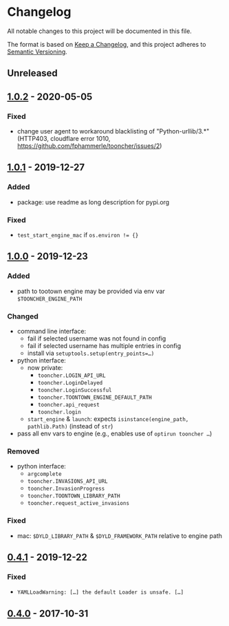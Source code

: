 # Changelog
All notable changes to this project will be documented in this file.

The format is based on [Keep a Changelog](https://keepachangelog.com/en/1.0.0/),
and this project adheres to [Semantic Versioning](https://semver.org/spec/v2.0.0.html).

## Unreleased

## [1.0.2] - 2020-05-05
### Fixed
- change user agent to workaround blacklisting of "Python-urllib/3.*"
  (HTTP403, cloudflare error 1010, https://github.com/fphammerle/tooncher/issues/2)

## [1.0.1] - 2019-12-27
### Added
- package: use readme as long description for pypi.org

### Fixed
- `test_start_engine_mac` if `os.environ != {}`

## [1.0.0] - 2019-12-23
### Added
- path to tootown engine may be provided via env var `$TOONCHER_ENGINE_PATH`

### Changed
- command line interface:
  - fail if selected username was not found in config
  - fail if selected username has multiple entries in config
  - install via `setuptools.setup(entry_points=…)`
- python interface:
  - now private:
    - `tooncher.LOGIN_API_URL`
    - `tooncher.LoginDelayed`
    - `tooncher.LoginSuccessful`
    - `tooncher.TOONTOWN_ENGINE_DEFAULT_PATH`
    - `tooncher.api_request`
    - `tooncher.login`
  - `start_engine` & `launch`: expects `isinstance(engine_path, pathlib.Path)`
    (instead of `str`)
- pass all env vars to engine
  (e.g., enables use of `optirun tooncher …`)

### Removed
- python interface:
  - `argcomplete`
  - `tooncher.INVASIONS_API_URL`
  - `tooncher.InvasionProgress`
  - `tooncher.TOONTOWN_LIBRARY_PATH`
  - `tooncher.request_active_invasions`

### Fixed
- mac: `$DYLD_LIBRARY_PATH` & `$DYLD_FRAMEWORK_PATH` relative to engine path

## [0.4.1] - 2019-12-22
### Fixed
- `YAMLLoadWarning: […] the default Loader is unsafe. […]`

## [0.4.0] - 2017-10-31

[Unreleased]: https://github.com/fphammerle/tooncher/compare/1.0.2...HEAD
[1.0.2]: https://github.com/fphammerle/tooncher/compare/1.0.1...1.0.2
[1.0.1]: https://github.com/fphammerle/tooncher/compare/1.0.0...1.0.1
[1.0.0]: https://github.com/fphammerle/tooncher/compare/0.4.1...1.0.0
[0.4.1]: https://github.com/fphammerle/tooncher/compare/0.4.0...0.4.1
[0.4.0]: https://github.com/fphammerle/tooncher/compare/0.3.1...0.4.0
